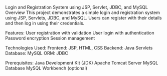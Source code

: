 Login and Registration System using JSP, Servlet, JDBC, and MySQL
Overview
This project demonstrates a simple login and registration system using JSP, Servlets, JDBC, and MySQL. 
Users can register with their details and then log in using their credentials.

Features:
User registration with validation
User login with authentication
Password encryption
Session management

Technologies Used:
Frontend: JSP, HTML, CSS
Backend: Java Servlets
Database: MySQL
ORM: JDBC

Prerequisites:
Java Development Kit (JDK)
Apache Tomcat Server
MySQL Database
MySQL Workbench (optional)
